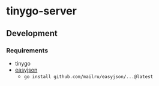 # tinygo-server

## Development

### Requirements

* tinygo
* [easyjson](https://github.com/mailru/easyjson)
  - `go install github.com/mailru/easyjson/...@latest`
